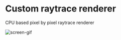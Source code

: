 # Custom raytrace renderer

CPU based pixel by pixel raytrace renderer

![screen-gif](./output.gif)
